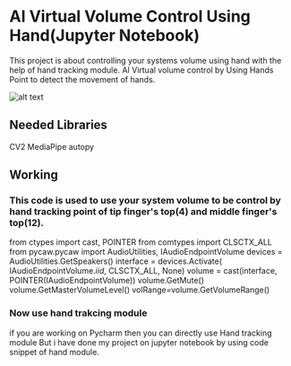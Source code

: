 # AI Virtual Volume Control Using Hand(Jupyter Notebook)
This project is about controlling your systems volume using hand with the help of hand tracking module.
AI Virtual volume control by Using Hands Point to detect the movement of hands.

![alt text](https://mediapipe.dev/images/mobile/hand_landmarks.png)


## Needed Libraries 
CV2
MediaPipe
autopy

## Working
### This code is used to use your system volume to be control by hand tracking point of tip finger's top(4) and middle finger's top(12).

from ctypes import cast, POINTER
from comtypes import CLSCTX_ALL
from pycaw.pycaw import AudioUtilities, IAudioEndpointVolume
devices = AudioUtilities.GetSpeakers()
interface = devices.Activate(
    IAudioEndpointVolume._iid_, CLSCTX_ALL, None)
volume = cast(interface, POINTER(IAudioEndpointVolume))
volume.GetMute()
volume.GetMasterVolumeLevel()
volRange=volume.GetVolumeRange()

### Now use hand trakcing module 
if you are working on Pycharm then you can directly use Hand tracking module But i have done my project 
on jupyter notebook by using code snippet of hand module.

